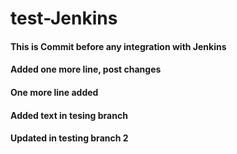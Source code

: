 # test-Jenkins

#### This is Commit before any integration with Jenkins

#### Added one more line, post changes

#### One more line added 

#### Added text in tesing branch 

#### Updated in testing branch 2 
